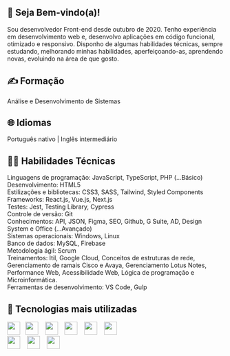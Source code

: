 ## 🤝 Seja Bem-vindo(a)!

Sou desenvolvedor Front-end desde outubro de 2020.
Tenho experiência em desenvolvimento web e, desenvolvo aplicações em código funcional, otimizado e responsivo.
Disponho de algumas habilidades técnicas, sempre estudando, melhorando minhas habilidades, aperfeiçoando-as, aprendendo novas, evoluindo na área de que gosto.

## ✍️ Formação
Análise e Desenvolvimento de Sistemas

## 🌐 Idiomas
Português nativo | Inglês intermediário

## 🧑‍💻 Habilidades Técnicas
Linguagens de programação: JavaScript, TypeScript, PHP (...Básico)<br>
Desenvolvimento: HTML5<br>
Estilizações e bibliotecas: CSS3, SASS, Tailwind, Styled Components<br>
Frameworks: React.js, Vue.js, Next.js<br>
Testes: Jest, Testing Library, Cypress<br>
Controle de versão: Git<br>
Conhecimentos: API, JSON, Figma, SEO, Github, G Suite, AD, Design System e Office (...Avançado)<br>
Sistemas operacionais: Windows, Linux<br>
Banco de dados: MySQL, Firebase<br>
Metodologia ágil: Scrum<br>
Treinamentos: Itil, Google Cloud, Conceitos de estruturas de rede, Gerenciamento de ramais Cisco e Avaya, Gerenciamento Lotus Notes, Performance Web, Acessibilidade Web, Lógica de programação e Microinformática.<br>
Ferramentas de desenvolvimento: VS Code, Gulp<br>

## 🤙 Tecnologias mais utilizadas

<img src="https://cdn.jsdelivr.net/gh/devicons/devicon/icons/html5/html5-original.svg" height="30" width="30" />&nbsp;&nbsp;
<img src="https://cdn.jsdelivr.net/gh/devicons/devicon/icons/css3/css3-original.svg" height="30" width="30" />&nbsp;&nbsp;&nbsp;
<img src="https://cdn.jsdelivr.net/gh/devicons/devicon/icons/sass/sass-original.svg" height="30" width="30" />&nbsp;&nbsp;&nbsp;
<img src="https://cdn.jsdelivr.net/gh/devicons/devicon/icons/tailwindcss/tailwindcss-plain.svg" height="30" width="30" />&nbsp;&nbsp;&nbsp;
<img src="https://cdn.jsdelivr.net/gh/devicons/devicon/icons/javascript/javascript-original.svg" height="30" width="30" />&nbsp;&nbsp;&nbsp;
<img src="https://cdn.jsdelivr.net/gh/devicons/devicon/icons/typescript/typescript-original.svg" height="30" width="30" />&nbsp;&nbsp;&nbsp;  
<img src="https://cdn.jsdelivr.net/gh/devicons/devicon/icons/react/react-original.svg" height="30" width="30" />&nbsp;&nbsp;&nbsp;
<img src="https://cdn.jsdelivr.net/gh/devicons/devicon/icons/nextjs/nextjs-line.svg" height="30" width="30" />&nbsp;&nbsp;&nbsp;
<img src="https://cdn.jsdelivr.net/gh/devicons/devicon/icons/vuejs/vuejs-original.svg" height="30" width="30" />&nbsp;&nbsp;&nbsp;
          
          

          
          
          
          
          







                



